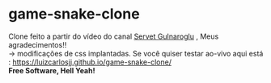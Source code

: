 # game-snake-clone
Clone feito a partir do vídeo do canal <a href="https://www.youtube.com/channel/UCvPPXcl5dJiBgRKGTA8inPA">Servet Gulnaroglu</a> , Meus agradecimentos!!<br>
-> modificações de css implantadas.
Se você quiser testar ao-vivo aqui está : https://luizcarlosjj.github.io/game-snake-clone/
<br> **Free Software, Hell Yeah!**
